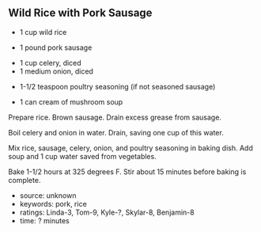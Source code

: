 Wild Rice with Pork Sausage
---------------------------

- 1 cup wild rice
<!-- -->
- 1 pound pork sausage
<!-- -->
- 1 cup celery, diced
- 1 medium onion, diced
<!-- -->
- 1-1/2 teaspoon poultry seasoning (if not seasoned sausage)
<!-- -->
- 1 can cream of mushroom soup

Prepare rice.  Brown sausage.  Drain excess grease from sausage.

Boil celery and onion in water.  Drain, saving one cup of this water.

Mix rice, sausage, celery, onion, and poultry seasoning in baking
dish.  Add soup and 1 cup water saved from vegetables.

Bake 1-1/2 hours at 325 degrees F.  Stir about 15 minutes before
baking is complete.

- source: unknown
- keywords: pork, rice
- ratings: Linda-3, Tom-9, Kyle-?, Skylar-8, Benjamin-8
- time: ? minutes
